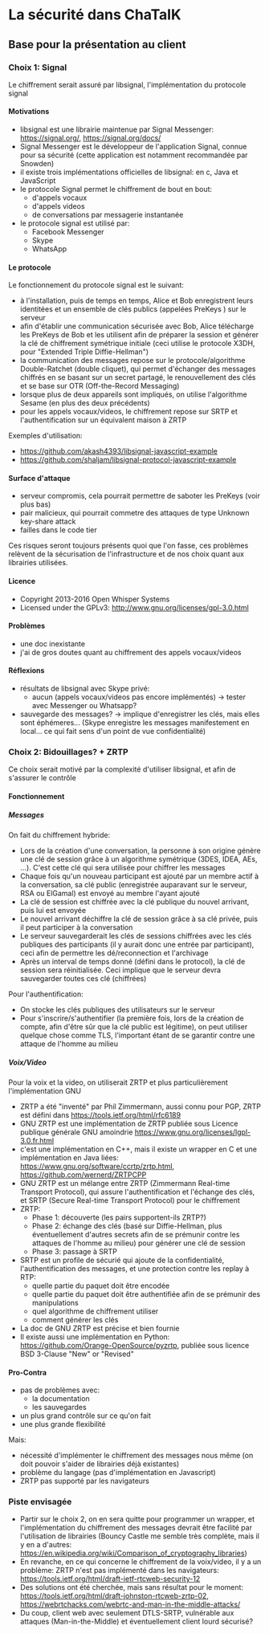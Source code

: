# La sécurité dans ChaTalK

## Base pour la présentation au client

### Choix 1:  Signal

Le chiffrement serait assuré par libsignal, l'implémentation du protocole signal

#### Motivations

- libsignal est une librairie maintenue par Signal Messenger: <https://signal.org/>, <https://signal.org/docs/>
- Signal Messenger est le développeur de l'application Signal, connue pour sa sécurité (cette application est notamment recommandée par Snowden)
- il existe trois implémentations officielles de libsignal: en c, Java et JavaScript
- le protocole Signal permet le chiffrement de bout en bout:
  - d'appels vocaux
  - d'appels videos
  - de conversations par messagerie instantanée
- le protocole signal est utilisé par:
  - Facebook Messenger
  - Skype
  - WhatsApp

#### Le protocole

Le fonctionnement du protocole signal est le suivant:

- à l'installation, puis de temps en temps, Alice et Bob enregistrent leurs identitées et un ensemble de clés publics (appelées PreKeys ) sur le serveur
- afin d'établir une communication sécurisée avec Bob, Alice télécharge les PreKeys de Bob et les utilisent afin de préparer la session et générer la clé de chiffrement symétrique initiale (ceci utilise le protocole X3DH, pour "Extended Triple Diffie-Hellman")
- la communication des messages repose sur le protocole/algorithme Double-Ratchet (double cliquet), qui permet d'échanger des messages chiffrés en se basant sur un secret partagé, le renouvellement des clés et se base sur OTR (Off-the-Record Messaging)
- lorsque plus de deux appareils sont impliqués, on utilise l'algorithme Sesame (en plus des deux précédents)
- pour les appels vocaux/videos, le chiffrement repose sur SRTP et l'authentification sur un équivalent maison à ZRTP

Exemples d'utilisation:

- <https://github.com/akash4393/libsignal-javascript-example>
- <https://github.com/shaljam/libsignal-protocol-javascript-example>

#### Surface d'attaque

- serveur compromis, cela pourrait permettre de saboter les PreKeys (voir plus bas)
- pair malicieux, qui pourrait commetre des attaques de type Unknown key-share attack
- failles dans le code tier

Ces risques seront toujours présents quoi que l'on fasse, ces problèmes relèvent de la sécurisation de l'infrastructure et de nos choix quant aux librairies utilisées.

#### Licence

- Copyright 2013-2016 Open Whisper Systems
- Licensed under the GPLv3: <http://www.gnu.org/licenses/gpl-3.0.html>

#### Problèmes

- une doc inexistante
- j'ai de gros doutes quant au chiffrement des appels vocaux/videos

#### Réflexions

- résultats de libsignal avec Skype privé:
  - aucun (appels vocaux/videos pas encore implémentés) -> tester avec Messenger ou Whatsapp?
- sauvegarde des messages? -> implique d'enregistrer les clés, mais elles sont éphémeres... (Skype enregistre les messages manifestement en local... ce qui fait sens d'un point de vue confidentialité)

### Choix 2: Bidouillages? + ZRTP

Ce choix serait motivé par la complexité d'utiliser libsignal, et afin de s'assurer le contrôle

#### Fonctionnement

##### Messages

On fait du chiffrement hybride:

- Lors de la création d'une conversation, la personne à son origine génère une clé de session grâce à un algorithme symétrique (3DES, IDEA, AEs, ...). C'est cette clé qui sera utilisée pour chiffrer les messages
- Chaque fois qu'un nouveau participant est ajouté par un membre actif à la conversation, sa clé public (enregistrée auparavant sur le serveur, RSA ou ElGamal) est envoyé au membre l'ayant ajouté
- La clé de session est chiffrée avec la clé publique du nouvel arrivant, puis lui est envoyée
- Le nouvel arrivant déchiffre la clé de session grâce à sa clé privée, puis il peut participer à la conversation
- Le serveur sauvegarderait les clés de sessions chiffrées avec les clés publiques des participants (il y aurait donc une entrée par participant), ceci afin de permettre les dé/reconnection et l'archivage
- Après un interval de temps donné (défini dans le protocol), la clé de session sera réinitialisée. Ceci implique que le serveur devra sauvegarder toutes ces clé (chiffrées)

Pour l'authentification:

- On stocke les clés publiques des utilisateurs sur le serveur
- Pour s'inscrire/s'authentifier (la première fois, lors de la création de compte, afin d'être sûr que la clé public est légitime), on peut utiliser quelque chose comme TLS, l'important étant de se garantir contre une attaque de l'homme au milieu

##### Voix/Video

Pour la voix et la video, on utiliserait ZRTP et plus particulièrement l'implémentation GNU

- ZRTP a été "inventé" par Phil Zimmermann, aussi connu pour PGP, ZRTP est défini dans <https://tools.ietf.org/html/rfc6189>
- GNU ZRTP est une implémentation de ZRTP publiée sous Licence publique générale GNU amoindrie <https://www.gnu.org/licenses/lgpl-3.0.fr.html>
- c'est une implémentation en C++, mais il existe un wrapper en C et une implémentation en Java liées: <https://www.gnu.org/software/ccrtp/zrtp.html>, <https://github.com/wernerd/ZRTPCPP>
- GNU ZRTP est un mélange entre ZRTP (Zimmermann Real-time Transport Protocol), qui assure l'authentification et l'échange des clés, et SRTP (Secure Real-time Transport Protocol) pour le chiffrement
- ZRTP:
  - Phase 1: découverte (les pairs supportent-ils ZRTP?)
  - Phase 2: échange des clés (basé sur Diffie-Hellman, plus éventuellement d'autres secrets afin de se prémunir contre les attaques de l'homme au milieu) pour générer une clé de session
  - Phase 3: passage à SRTP
- SRTP est un profile de sécurié qui ajoute de la confidentialité, l'authentification des messages, et une protection contre les replay à RTP:
  - quelle partie du paquet doit être encodée
  - quelle partie du paquet doit être authentifiée afin de se prémunir des manipulations
  - quel algorithme de chiffrement utiliser
  - comment générer les clés
- La doc de GNU ZRTP est précise et bien fournie
- Il existe aussi une implémentation en Python: <https://github.com/Orange-OpenSource/pyzrtp>, publiée sous licence BSD 3-Clause "New" or "Revised"

#### Pro-Contra

- pas de problèmes avec:
  - la documentation
  - les sauvegardes
- un plus grand contrôle sur ce qu'on fait
- une plus grande flexibilité

Mais:

- nécessité d'implémenter le chiffrement des messages nous même (on doit pouvoir s'aider de librairies déjà existantes)
- problème du langage (pas d'implémentation en Javascript)
- ZRTP pas supporté par les navigateurs

### Piste envisagée

- Partir sur le choix 2, on en sera quitte pour programmer un wrapper, et l'implémentation du chiffrement des messages devrait être facilité par l'utilisation de librairies (Bouncy Castle me semble très complète, mais il y en a d'autres: <https://en.wikipedia.org/wiki/Comparison_of_cryptography_libraries>)
- En revanche, en ce qui concerne le chiffrement de la voix/video, il y a un problème: ZRTP n'est pas implémenté dans les navigateurs: <https://tools.ietf.org/html/draft-ietf-rtcweb-security-12>
- Des solutions ont été cherchée, mais sans résultat pour le moment: <https://tools.ietf.org/html/draft-johnston-rtcweb-zrtp-02>, <https://webrtchacks.com/webrtc-and-man-in-the-middle-attacks/>
- Du coup, client web avec seulement DTLS-SRTP, vulnérable aux attaques (Man-in-the-Middle) et éventuellement client lourd sécurisé?
